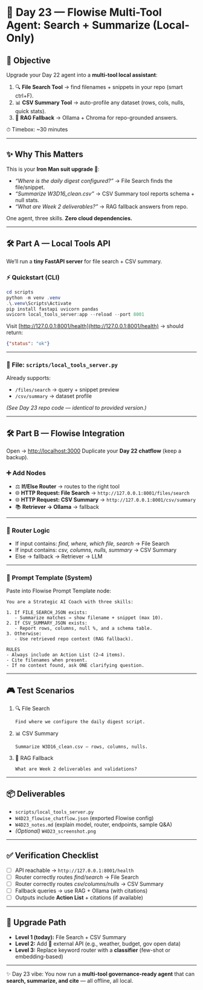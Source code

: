 # 🚀 Day 23 — Flowise Multi-Tool Agent: Search + Summarize (Local-Only)

## 🎯 Objective

Upgrade your Day 22 agent into a **multi-tool local assistant**:

1. 🔍 **File Search Tool** → find filenames + snippets in your repo (smart ctrl+F).  
2. 📊 **CSV Summary Tool** → auto-profile any dataset (rows, cols, nulls, quick stats).  
3. 🧠 **RAG Fallback** → Ollama + Chroma for repo-grounded answers.

⏱ Timebox: ~30 minutes

---

## ✨ Why This Matters

This is your **Iron Man suit upgrade** 🦾:

- *“Where is the daily digest configured?”* → File Search finds the file/snippet.  
- *“Summarize W3D16_clean.csv”* → CSV Summary tool reports schema + null stats.  
- *“What are Week 2 deliverables?”* → RAG fallback answers from repo.  

One agent, three skills. **Zero cloud dependencies.**

---

## 🛠 Part A — Local Tools API

We’ll run a **tiny FastAPI server** for file search + CSV summary.

### ⚡ Quickstart (CLI)

```powershell
cd scripts
python -m venv .venv
.\.venv\Scripts\Activate
pip install fastapi uvicorn pandas
uvicorn local_tools_server:app --reload --port 8001
````

Visit [http://127.0.0.1:8001/health](http://127.0.0.1:8001/health) → should return:

```json
{"status": "ok"}
```

---

### 📂 File: `scripts/local_tools_server.py`

Already supports:

* `/files/search` → query + snippet preview
* `/csv/summary` → dataset profile

*(See Day 23 repo code — identical to provided version.)*

---

## 🛠 Part B — Flowise Integration

Open → [http://localhost:3000](http://localhost:3000)
Duplicate your **Day 22 chatflow** (keep a backup).

### ➕ Add Nodes

* ⚖️ **If/Else Router** → routes to the right tool
* 🌐 **HTTP Request: File Search** → `http://127.0.0.1:8001/files/search`
* 🌐 **HTTP Request: CSV Summary** → `http://127.0.0.1:8001/csv/summary`
* 📚 **Retriever → Ollama** → fallback

---

### 🔎 Router Logic

* If input contains: *find, where, which file, search* → File Search
* If input contains: *csv, columns, nulls, summary* → CSV Summary
* Else → fallback → Retriever → LLM

---

### 📝 Prompt Template (System)

Paste into Flowise Prompt Template node:

```
You are a Strategic AI Coach with three skills:

1. If FILE_SEARCH_JSON exists:
   - Summarize matches → show filename + snippet (max 10).
2. If CSV_SUMMARY_JSON exists:
   - Report rows, columns, null %, and a schema table.
3. Otherwise:
   - Use retrieved repo context (RAG fallback).

RULES
- Always include an Action List (2–4 items).
- Cite filenames when present.
- If no context found, ask ONE clarifying question.
```

---

## 🎮 Test Scenarios

1. 🔍 File Search

   ```
   Find where we configure the daily digest script.
   ```
2. 📊 CSV Summary

   ```
   Summarize W3D16_clean.csv — rows, columns, nulls.
   ```
3. 🤖 RAG Fallback

   ```
   What are Week 2 deliverables and validations?
   ```

---

## 📦 Deliverables

* `scripts/local_tools_server.py`
* `W4D23_flowise_chatflow.json` (exported Flowise config)
* `W4D23_notes.md` (explain model, router, endpoints, sample Q\&A)
* *(Optional)* `W4D23_screenshot.png`

---

## ✅ Verification Checklist

* [ ] API reachable → `http://127.0.0.1:8001/health`
* [ ] Router correctly routes *find/search* → File Search
* [ ] Router correctly routes *csv/columns/nulls* → CSV Summary
* [ ] Fallback queries → use RAG + Ollama (with citations)
* [ ] Outputs include **Action List** + citations (if available)

---

## 🔮 Upgrade Path

* **Level 1 (today):** File Search + CSV Summary
* **Level 2:** Add 🔗 external API (e.g., weather, budget, gov open data)
* **Level 3:** Replace keyword router with a **classifier** (few-shot or embedding-based)

---

✨ Day 23 vibe: You now run a **multi-tool governance-ready agent** that can **search, summarize, and cite** — all offline, all local.

```



